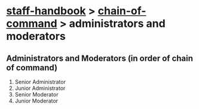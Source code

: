 # [staff-handbook](../../README.md) > [chain-of-command](./chain-of-command.md) > administrators and moderators

## Administrators and Moderators (in order of chain of command)
1. Senior Administrator
2. Junior Administrator
3. Senior Moderator
4. Junior Moderator
